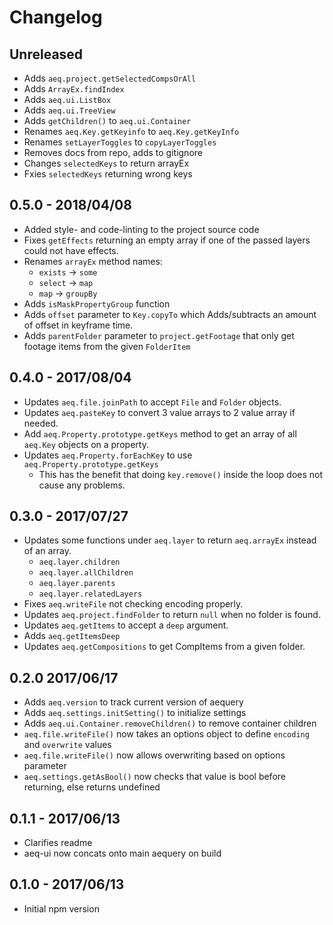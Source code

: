 # Changelog

## Unreleased

- Adds `aeq.project.getSelectedCompsOrAll`
- Adds `ArrayEx.findIndex`
- Adds `aeq.ui.ListBox`
- Adds `aeq.ui.TreeView`
- Adds `getChildren()` to `aeq.ui.Container`
- Renames `aeq.Key.getKeyinfo` to `aeq.Key.getKeyInfo`
- Renames `setLayerToggles` to `copyLayerToggles`
- Removes docs from repo, adds to gitignore
- Changes `selectedKeys` to return arrayEx
- Fxies `selectedKeys` returning wrong keys

## 0.5.0 - 2018/04/08

- Added style- and code-linting to the project source code
- Fixes `getEffects` returning an empty array if one of the passed layers could not have effects.
- Renames `arrayEx` method names:
  - `exists` -> `some`
  - `select` -> `map`
  - `map` -> `groupBy`
- Adds `isMaskPropertyGroup` function
- Adds `offset` parameter to `Key.copyTo` which Adds/subtracts an amount of offset in keyframe time.
- Adds `parentFolder` parameter to `project.getFootage` that only get footage items from the given `FolderItem`

## 0.4.0 - 2017/08/04

- Updates `aeq.file.joinPath` to accept `File` and `Folder` objects.
- Updates `aeq.pasteKey` to convert 3 value arrays to 2 value array if needed.
- Add `aeq.Property.prototype.getKeys` method to get an array of all `aeq.Key` objects on a property.
- Updates `aeq.Property.forEachKey` to use `aeq.Property.prototype.getKeys`
  - This has the benefit that doing `key.remove()` inside the loop does not cause any problems.

## 0.3.0 - 2017/07/27

- Updates some functions under `aeq.layer` to return `aeq.arrayEx` instead of an array.
  - `aeq.layer.children`
  - `aeq.layer.allChildren`
  - `aeq.layer.parents`
  - `aeq.layer.relatedLayers`
- Fixes `aeq.writeFile` not checking encoding properly.
- Updates `aeq.project.findFolder` to return `null` when no folder is found.
- Updates `aeq.getItems` to accept a `deep` argument.
- Adds `aeq.getItemsDeep`
- Updates `aeq.getCompositions` to get CompItems from a given folder.

## 0.2.0 2017/06/17

- Adds `aeq.version` to track current version of aequery
- Adds `aeq.settings.initSetting()` to initialize settings
- Adds `aeq.ui.Container.removeChildren()` to remove container children
- `aeq.file.writeFile()` now takes an options object to define `encoding` and `overwrite` values
- `aeq.file.writeFile()` now allows overwriting based on options parameter
- `aeq.settings.getAsBool()` now checks that value is bool before returning, else returns undefined

## 0.1.1 - 2017/06/13

- Clarifies readme
- aeq-ui now concats onto main aequery on build

## 0.1.0 - 2017/06/13

- Initial npm version
